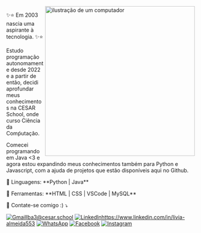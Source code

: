 <img src="https://raw.githubusercontent.com/MicaelliMedeiros/micaellimedeiros/master/image/computer-illustration.png" alt="ilustração de um computador" min-width="400px" max-width="400px" width="400px" align="right">

<p align="left"> 
  ✨⭐ Em 2003 nascia uma aspirante à tecnologia. ✨⭐
  
  Estudo programação autonomamente desde 2022 e a partir de então, decidi aprofundar meus conhecimentos na CESAR School, onde curso Ciência da Comṕutação.<br>
  
  Comecei programando em Java <3 e agora estou expandindo meus conhecimentos também para Python e Javascript, com a ajuda de projetos que estão disponíveis aqui no Github.
</p>

<p align="left">
  🦄 Linguagens: **Python | Java**
</p>

<p align="left">
  💼 Ferramentas: **HTML | CSS | VSCode | MySQL**
</p>

<p align="left">
  💌 Contate-se comigo :) ⤵️
</p>

<p align="left">
  <a href="#" title="Gmail">
  <img src="https://img.shields.io/badge/-Gmail-FF0000?style=flat-square&labelColor=FF0000&logo=gmail&logoColor=white&link=LINK-DO-SEU-GMAIL" alt="Gmail"/>lba3@cesar.school</a>
  <a href="#" title="LinkedIn">
  <img src="https://img.shields.io/badge/-Linkedin-0e76a8?style=flat-square&logo=Linkedin&logoColor=white&link=LINK-DO-SEU-LINKEDIN" alt="LinkedIn"/>https://www.linkedin.com/in/livia-almeida553</a>
  <a href="#" title="WhatsApp">
  <img src="https://img.shields.io/badge/-WhatsApp-25d366?style=flat-square&labelColor=25d366&logo=whatsapp&logoColor=white&link=API-DO-SEU-WHATSAPP" alt="WhatsApp"/></a>
  <a href="#" title="Facebook">
  <img src="https://img.shields.io/badge/-Facebook-3b5998?style=flat-square&labelColor=3b5998&logo=facebook&logoColor=white&link=LINK-DO-SEU-FACEBOOK" alt="Facebook"/></a>
  <a href="#" title="Instagram">
  <img src="https://img.shields.io/badge/-Instagram-DF0174?style=flat-square&labelColor=DF0174&logo=instagram&logoColor=white&link=LINK-DO-SEU-INSTAGRAM" alt="Instagram"/></a>
</p>
